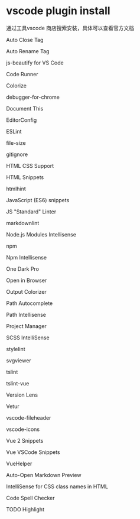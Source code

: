 # vscode plugin install

通过工具vscode 商店搜索安装，具体可以查看官方文档

Auto Close Tag

Auto Rename Tag

js-beautify for VS Code

Code Runner

Colorize

debugger-for-chrome

Document This

EditorConfig

ESLint

file-size

gitignore

HTML CSS Support

HTML Snippets

htmlhint

JavaScript (ES6) snippets

JS "Standard" Linter

markdownlint

Node.js Modules Intellisense

npm

Npm Intellisense

One Dark Pro

Open in Browser

Output Colorizer

Path Autocomplete

Path Intellisense

Project Manager

SCSS IntelliSense

stylelint

svgviewer

tslint

tslint-vue

Version Lens

Vetur

vscode-fileheader

vscode-icons

Vue 2 Snippets

Vue VSCode Snippets

VueHelper

Auto-Open Markdown Preview

IntelliSense for CSS class names in HTML

Code Spell Checker

TODO Highlight


